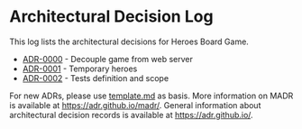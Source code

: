 # Architectural Decision Log

This log lists the architectural decisions for Heroes Board Game.

* [ADR-0000](0000-decouple-game-from-web-server.md) - Decouple game from web server
* [ADR-0001](0001-temporary-heroes.md) - Temporary heroes
* [ADR-0002](0002-tests-definition-and-scope.md) - Tests definition and scope

For new ADRs, please use [template.md](template.md) as basis.
More information on MADR is available at <https://adr.github.io/madr/>.
General information about architectural decision records is available at <https://adr.github.io/>.
